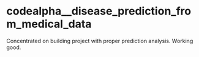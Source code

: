 # codealpha__disease_prediction_from_medical_data
Concentrated on building project with proper prediction analysis. Working good.
